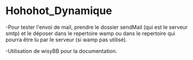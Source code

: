 # Hohohot_Dynamique

-Pour tester l'envoi de mail, prendre le dossier sendMail (qui est le serveur smtp) 
et le déposer dans le repertoire wamp ou dans le repertoire qui pourra être lu par le serveur (si wamp pas utilisé).

-Utilisation de wisyBB pour la documentation.


